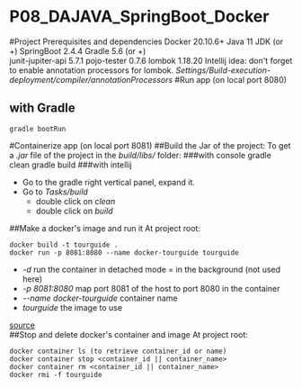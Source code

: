 # P08_DAJAVA_SpringBoot_Docker

#Project Prerequisites and dependencies 
    Docker 20.10.6+
    Java 11 JDK (or +)
    SpringBoot 2.4.4 
    Gradle 5.6 (or +)    
    junit-jupiter-api 5.7.1
    pojo-tester 0.7.6
    lombok 1.18.20
Intellij idea: don't forget to enable annotation processors for lombok. 
_Settings/Build-execution-deployment/compiler/annotationProcessors_ 
#Run app (on local port 8080)
## with Gradle
    gradle bootRun    

#Containerize app (on local port 8081)
##Build the Jar of the project:
To get a _.jar_ file of the project in the _build/libs/_ folder:
###with console
    gradle clean
    gradle build
###with intellij
* Go to the gradle right vertical panel, expand it.
* Go to _Tasks/build_ 
     * double click on _clean_
     * double click on _build_

##Make a docker's image and run it
At project root:

    docker build -t tourguide .
    docker run -p 8081:8080 --name docker-tourguide tourguide
* _-d_ run the container in detached mode = in the background (not used here)
* _-p 8081:8080_ map port 8081 of the host to port 8080 in the container
* _--name docker-tourguide_ container name
* _tourguide_ the image to use

[source](https://docs.docker.com/get-started/)    
##Stop and delete docker's container and image
At project root:

    docker container ls (to retrieve container_id or name)
    docker container stop <container_id || container_name>
    docker container rm <container_id || container_name>
    docker rmi -f tourguide




